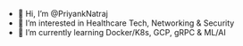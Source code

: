 - 👋 Hi, I’m @PriyankNatraj
- 👀 I’m interested in Healthcare Tech, Networking & Security
- 🌱 I’m currently learning Docker/K8s, GCP, gRPC & ML/AI

<!---
PriyankNatraj/PriyankNatraj is a ✨ special ✨ repository because its `README.md` (this file) appears on your GitHub profile.
You can click the Preview link to take a look at your changes.
--->
